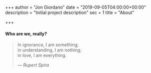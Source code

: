 +++
author = "Jon Giordano"
date = "2019-09-05T04:00:00+00:00"
description = "Initial project description"
sec = 1
title = "About"

+++
#### Who are we, really?

> In ignorance, I am something;  
> in understanding, I am nothing;  
> in love, I am everything.</p> — <cite>Rupert Spira</cite>
